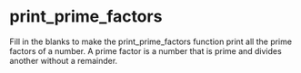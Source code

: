 # print_prime_factors
Fill in the blanks to make the print_prime_factors function print all the prime factors of a number. A prime factor is a number that is prime and divides another without a remainder.
